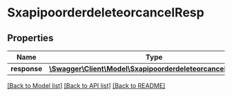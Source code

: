 # SxapipoorderdeleteorcancelResp

## Properties
Name | Type | Description | Notes
------------ | ------------- | ------------- | -------------
**response** | [**\Swagger\Client\Model\SxapipoorderdeleteorcancelResponse**](SxapipoorderdeleteorcancelResponse.md) |  | [optional] 

[[Back to Model list]](../README.md#documentation-for-models) [[Back to API list]](../README.md#documentation-for-api-endpoints) [[Back to README]](../README.md)


